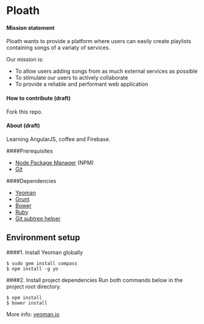 Ploath
========================

#### Mission statement
Ploath wants to provide a platform where users can easily create playlists containing songs of a variaty of services.

Our mission is:
- To allow users adding songs from as much external services as possible
- To stimulate our users to actively collaborate
- To provide a reliable and performant web application

#### How to contribute (draft)
Fork this repo.

#### About (draft)
Learning AngularJS, coffee and Firebase.

####Prerequisites

* [Node Package Manager](https://npmjs.org/) (NPM)
* [Git](http://git-scm.com/)

####Dependencies

* [Yeoman](http://yeoman.io)
* [Grunt](http://gruntjs.com/)
* [Bower](http://bower.io/)
* [Ruby](http://ruby-lang.org/)
* [Git subtree helper](https://github.com/git/git/tree/master/contrib/subtree)

## Environment setup
####1. Install Yeoman globally

	$ sudo gem install compass
    $ npm install -g yo
    
####2. Install project dependencies
Run both commands below in the project root directory.

    $ npm install
    $ bower install
    
More info: [yeoman.io](http://yeoman.io/)
